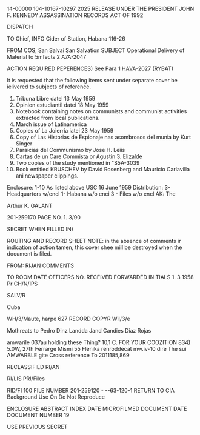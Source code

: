 14-00000
104-10167-10297
2025 RELEASE UNDER THE PRESIDENT JOHN F. KENNEDY ASSASSINATION RECORDS ACT OF 1992

DISPATCH

TO Chief,
INFO Cider of Station, Habana
116-26

FROM COS, San Salvai
San Salvation
SUBJECT Operational
Delivery of Material to 5mfects 2 A7A-2047

ACTION REQUIRED
PEPERENCES)
See Para 1
HAVA-2027 (RYBAT)

It is requested that the following items sent under
separate cover be ielivered to subjects of reference.

1. Tribuna Libre datel 13 May 1959
2. Opinion estudiantil datei 18 May 1959
3. Notebook containing notes on communists and communist
 activities extracted from local publications.
4. March issue of Latinamerica
5. Copies of La Joierria iatei 23 May 1959
6. Copy of Las Historias de Espionaje nas asombrosos
 del munia by Kurt Singer
7. Paraicias del Communismo by Jose H. Leiis
8. Cartas de un Care Commista or Agustin 3. Elizalde
9. Two copies of the study mentioned in "S5A-3039
10. Book entitled KRUSCHEV by David Rosenberg and Mauricio
 Carlavilla ani newspaper clippings.

Enclosure:
1-10 As listed above USC
16 June 1959
Distribution:
3- Headquarters w/encl
1- Habana w/o enci
3 - Files w/o encl
AK: The

Arthur K. GALANT

201-259170
PAGE NO.
1.
3/90

SECRET
WHEN FILLED IN)

ROUTING AND RECORD SHEET
NOTE: in the absence of comments ir indication of action
tamen, this cover shee mill be destroyed when the
document is filed.

FROM:
RIJAN
COMMENTS

TO ROOM DATE OFFICERS
NO. RECEIVED FORWARDED INITIALS
1.
3
1958
Pr
CH/N/IPS

SALV/R

Cuba

WH/3/Maute, harpe
627
RECORD COPYR
Wil/3/e

Mothreats to Pedro Dinz Landda
Jand Candies Diaz Rojas

amwarile
037au
holding these
Thing?
10,1 C.
FOR YOUR COOZITION
834) 5.0W, 27th Ferrarge
Mismi 55 Flenika
renroddecat
mw.iv-10 dire
The sui
AMWARBLE
gite
Cross reference
To 2011185,869

RECLASSIFIED
RI/AN

RI/LIS
PRI/Files

RID/FI
100
FILE NUMBER 201-259120 -
--63-120-1
RETURN TO CIA
Background Use On
Do Not Reproduce

ENCLOSURE ABSTRACT
INDEX
DATE MICROFILMED DOCUMENT DATE DOCUMENT NUMBER
19

USE PREVIOUS
SECRET
